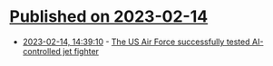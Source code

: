 # [Published on 2023-02-14](index.md)

* [2023-02-14, 14:39:10](https://news.ycombinator.com/item?id=34789930) - [The US Air Force successfully tested AI-controlled jet fighter](https://arstechnica.com/cars/2023/02/the-us-air-force-successfully-tested-this-ai-controlled-jet-fighter/)
